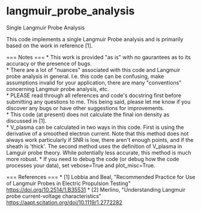 # langmuir_probe_analysis
Single Langmuir Probe Analysis


This code implements a single Langmuir Probe analysis and is primarily based on the work in reference [1].



=== Notes ===
	 * This work is provided "as is" with no gaurantees as to its accuracy or the presence of bugs.  
	 * There are a lot of "nuances" associated with this code and Langmuir probe analysis in general.  I.e. this code can be confusing, make assumptions invalid for your application, there are many "conventions" concerning Langmuir probe analysis, etc.  
	 * PLEASE read through all references and code's docstring first before submitting any questions to me.  This being said, please let me know if you discover any bugs or have other suggestions for improvements.  
	 * This code (at present) does not calculate the final ion density as discussed in [1].  
	 * V_plasma can be calculated in two ways in this code.  First is using the derivative of a smoothed electron current.  Note that this method does not always work particularly if SNR is low, there aren't enough points, and if the sheath is 'thick'.  The second method uses the definition of V_plasma in Lamguir probe theory.  While potentially less accurate, this method is much more robust. 
	 * If you need to debug the code (or debug how the code processes your data), set vebose=True and plot_misc=True.   
		

=== References ===
	 * [1] Lobbia and Beal, "Recommended Practice for Use of Langmuir Probes in Electric Propulsion Testing" https://doi.org/10.2514/1.B35531
	 * [2] Merlino, "Understanding Langmuir probe current-voltage characteristics" https://aapt.scitation.org/doi/10.1119/1.2772282
		